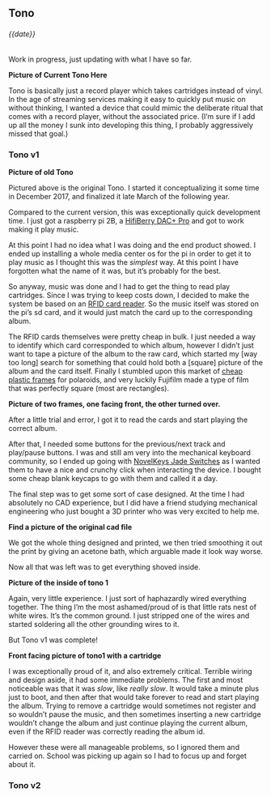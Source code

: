 ## Tono
###### {{date}}

Work in progress, just updating with what I have so far.

**Picture of Current Tono Here**

Tono is basically just a record player which takes cartridges instead of vinyl.  In the age of streaming services making it easy to quickly put music on without thinking, I wanted a device that could mimic the deliberate ritual that comes with a record player, without the associated price.  (I’m sure if I add up all the money I sunk into developing this thing, I probably aggressively missed that goal.)

### Tono v1

**Picture of old Tono**

Pictured above is the original Tono.  I started it conceptualizing it some time in December 2017, and finalized it late March of the following year.

Compared to the current version, this was exceptionally quick development time.  I just got a raspberry pi 2B, a [HifiBerry DAC+ Pro](https://www.hifiberry.com/shop/boards/hifiberry-dac-pro/) and got to work making it play music.

At this point I had no idea what I was doing and the end product showed.  I ended up installing a whole media center os for the pi in order to get it to play music as I thought this was the *simplest* way.  At this point I have forgotten what the name of it was, but it’s probably for the best.

So anyway, music was done and I had to get the thing to read play cartridges.  Since I was trying to keep costs down, I decided to make the system be based on an [RFID card reader](https://www.amazon.com/gp/product/B01CSTW0IA/ref=ppx_yo_dt_b_search_asin_title?ie=UTF8&psc=1).  So the music itself was stored on the pi’s sd card, and it would just match the card up to the corresponding album.

The RFID cards themselves were pretty cheap in bulk.  I just needed a way to identify which card corresponded to which album, however I didn’t just want to tape a picture of the album to the raw card, which started my [way too long] search for something that could hold both a [square] picture of the album and the card itself.  Finally I stumbled upon this market of [cheap plastic frames](https://www.amazon.com/Sunmns-Colorful-Picture-Fujifilm-Instant/dp/B07TDBQ6ZM/ref=pd_sbs_201_6/132-1168809-3464001?_encoding=UTF8&pd_rd_i=B07TDBQ6ZM&pd_rd_r=21b41ea2-88f3-4d59-a5b3-d2dcc246cb77&pd_rd_w=vgxPk&pd_rd_wg=tBj0o&pf_rd_p=7c0dad87-8a25-4c4f-9349-026039ea6cb3&pf_rd_r=W4DTHGK88MQP8RT7Q60N&psc=1&refRID=W4DTHGK88MQP8RT7Q60N) for polaroids, and very luckily Fujifilm made a type of film that was perfectly square (most are rectangles).

**Picture of two frames, one facing front, the other turned over.**

After a little trial and error, I got it to read the cards and start playing the correct album.

After that, I needed some buttons for the previous/next track and play/pause buttons. I was and still am very into the mechanical keyboard community, so I ended up going with [NovelKeys Jade Switches](https://novelkeys.xyz/collections/switches/products/novelkeys-x-kailh-box-thick-clicks?variant=3747938238504) as I wanted them to have a nice and crunchy click when interacting the device.  I bought some cheap blank keycaps to go with them and called it a day.

The final step was to get some sort of case designed.  At the time I had absolutely no CAD experience, but I did have a friend studying mechanical engineering who just bought a 3D printer who was very excited to help me.

**Find a picture of the original cad file**

We got the whole thing designed and printed, we then tried smoothing it out the print by giving an acetone bath, which arguable made it look way worse.

Now all that was left was to get everything shoved inside.

**Picture of the inside of tono 1**

Again, very little experience.  I just sort of haphazardly wired everything together.  The thing I’m the most ashamed/proud of is that little rats nest of white wires.  It’s the common ground.  I just stripped one of the wires and started soldering all the other grounding wires to it.

But Tono v1 was complete!

**Front facing picture of tono1 with a cartridge**

I was exceptionally proud of it, and also extremely critical.  Terrible wiring and design aside, it had some immediate problems.  The first and most noticeable was that it was *slow*, like *really slow*.  It would take a minute plus just to boot, and then after that would take forever to read and start playing the album.  Trying to remove a cartridge would sometimes not register and so wouldn’t pause the music, and then sometimes inserting a new cartridge wouldn’t change the album and just continue playing the current album, even if the RFID reader was correctly reading the album id.

However these were all manageable problems, so I ignored them and carried on.  School was picking up again so I had to focus up and forget about it.

### Tono v2
